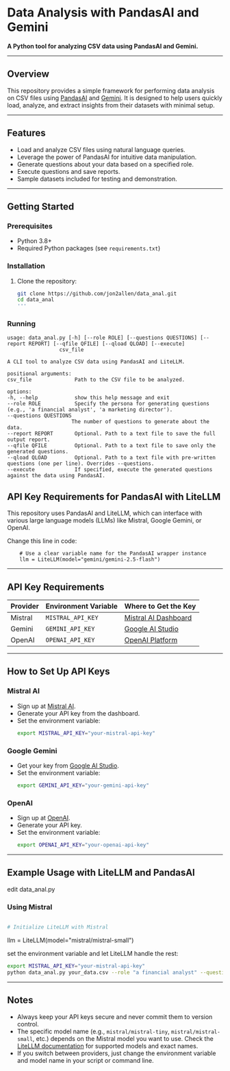 # Data Analysis with PandasAI and Gemini

**A Python tool for analyzing CSV data using PandasAI and Gemini.**

---

## Overview

This repository provides a simple framework for performing data analysis on CSV files using [PandasAI](https://github.com/Sinaptik-AI/pandas-ai) and [Gemini](https://deepmind.google/technologies/gemini/). It is designed to help users quickly load, analyze, and extract insights from their datasets with minimal setup.

---

## Features

- Load and analyze CSV files using natural language queries.
- Leverage the power of PandasAI for intuitive data manipulation.
- Generate questions about your data based on a specified role.
- Execute questions and save reports.
- Sample datasets included for testing and demonstration.

---

## Getting Started

### Prerequisites

- Python 3.8+
- Required Python packages (see `requirements.txt`)

### Installation

1. Clone the repository:
   ```bash
   git clone https://github.com/jon2allen/data_anal.git
   cd data_anal
   '''

### Running

   ```
   usage: data_anal.py [-h] [--role ROLE] [--questions QUESTIONS] [--report REPORT] [--qfile QFILE] [--qload QLOAD] [--execute]
                    csv_file

A CLI tool to analyze CSV data using PandasAI and LiteLLM.

positional arguments:
  csv_file              Path to the CSV file to be analyzed.

options:
  -h, --help            show this help message and exit
  --role ROLE           Specify the persona for generating questions (e.g., 'a financial analyst', 'a marketing director').
  --questions QUESTIONS
                        The number of questions to generate about the data.
  --report REPORT       Optional. Path to a text file to save the full output report.
  --qfile QFILE         Optional. Path to a text file to save only the generated questions.
  --qload QLOAD         Optional. Path to a text file with pre-written questions (one per line). Overrides --questions.
  --execute             If specified, execute the generated questions against the data using PandasAI.
```

## API Key Requirements for PandasAI with LiteLLM

This repository uses PandasAI and LiteLLM, which can interface with various large language models (LLMs) like Mistral, Google Gemini, or OpenAI.

Change this line in code:

```
    # Use a clear variable name for the PandasAI wrapper instance
    llm = LiteLLM(model="gemini/gemini-2.5-flash")
```

---

## API Key Requirements

| Provider  | Environment Variable      | Where to Get the Key                     |
|-----------|---------------------------|------------------------------------------|
| Mistral   | `MISTRAL_API_KEY`         | [Mistral AI Dashboard](https://mistral.ai/) |
| Gemini    | `GEMINI_API_KEY`          | [Google AI Studio](https://ai.google.dev/gemini-api/docs/api-key) |
| OpenAI    | `OPENAI_API_KEY`          | [OpenAI Platform](https://platform.openai.com/) |

---

## How to Set Up API Keys

### Mistral AI
- Sign up at [Mistral AI](https://mistral.ai/).
- Generate your API key from the dashboard.
- Set the environment variable:
  ```bash
  export MISTRAL_API_KEY="your-mistral-api-key"
  ```

### Google Gemini
- Get your key from [Google AI Studio](https://ai.google.dev/gemini-api/docs/api-key).
- Set the environment variable:
  ```bash
  export GEMINI_API_KEY="your-gemini-api-key"
  ```

### OpenAI
- Sign up at [OpenAI](https://platform.openai.com/).
- Generate your API key.
- Set the environment variable:
  ```bash
  export OPENAI_API_KEY="your-openai-api-key"
  ```

---

## Example Usage with LiteLLM and PandasAI

edit data_anal.py 

### Using Mistral
```python

# Initialize LiteLLM with Mistral
```
  llm = LiteLLM(model="mistral/mistral-small")


set the environment variable and let LiteLLM handle the rest:
```bash
export MISTRAL_API_KEY="your-mistral-api-key"
python data_anal.py your_data.csv --role "a financial analyst" --questions 3
```

---

## Notes
- Always keep your API keys secure and never commit them to version control.
- The specific model name (e.g., `mistral/mistral-tiny`, `mistral/mistral-small`, etc.) depends on the Mistral model you want to use. Check the [LiteLLM documentation](https://docs.litellm.ai/) for supported models and exact names.
- If you switch between providers, just change the environment variable and model name in your script or command line.




